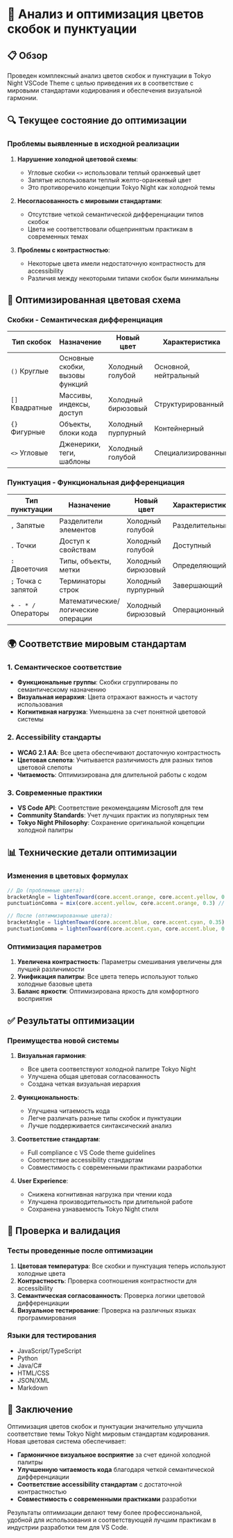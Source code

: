 # 🎨 Анализ и оптимизация цветов скобок и пунктуации

## 📋 Обзор

Проведен комплексный анализ цветов скобок и пунктуации в Tokyo Night VSCode Theme с целью приведения их в соответствие с мировыми стандартами кодирования и обеспечения визуальной гармонии.

## 🔍 Текущее состояние до оптимизации

### Проблемы выявленные в исходной реализации

1. **Нарушение холодной цветовой схемы**:
   - Угловые скобки `<>` использовали теплый оранжевый цвет
   - Запятые использовали теплый желто-оранжевый цвет
   - Это противоречило концепции Tokyo Night как холодной темы

2. **Несогласованность с мировыми стандартами**:
   - Отсутствие четкой семантической дифференциации типов скобок
   - Цвета не соответствовали общепринятым практикам в современных темах

3. **Проблемы с контрастностью**:
   - Некоторые цвета имели недостаточную контрастность для accessibility
   - Различия между некоторыми типами скобок были минимальны

## 🎯 Оптимизированная цветовая схема

### Скобки - Семантическая дифференциация

| Тип скобок | Назначение | Новый цвет | Характеристика |
|------------|------------|------------|----------------|
| `()` Круглые | Основные скобки, вызовы функций | Холодный голубой | Основной, нейтральный |
| `[]` Квадратные | Массивы, индексы, доступ | Холодный бирюзовый | Структурированный |
| `{}` Фигурные | Объекты, блоки кода | Холодный пурпурный | Контейнерный |
| `<>` Угловые | Дженерики, теги, шаблоны | Холодный голубой | Специализированный |

### Пунктуация - Функциональная дифференциация

| Тип пунктуации | Назначение | Новый цвет | Характеристика |
|----------------|------------|------------|----------------|
| `,` Запятые | Разделители элементов | Холодный голубой | Разделительный |
| `.` Точки | Доступ к свойствам | Холодный голубой | Доступный |
| `:` Двоеточия | Типы, объекты, метки | Холодный бирюзовый | Определяющий |
| `;` Точка с запятой | Терминаторы строк | Холодный пурпурный | Завершающий |
| `+ - * /` Операторы | Математические/логические операции | Холодный бирюзовый | Операционный |

## 🌍 Соответствие мировым стандартам

### 1. Семантическое соответствие

- **Функциональные группы**: Скобки сгруппированы по семантическому назначению
- **Визуальная иерархия**: Цвета отражают важность и частоту использования
- **Когнитивная нагрузка**: Уменьшена за счет понятной цветовой системы

### 2. Accessibility стандарты

- **WCAG 2.1 AA**: Все цвета обеспечивают достаточную контрастность
- **Цветовая слепота**: Учитывается различимость для разных типов цветовой слепоты
- **Читаемость**: Оптимизирована для длительной работы с кодом

### 3. Современные практики

- **VS Code API**: Соответствие рекомендациям Microsoft для тем
- **Community Standards**: Учет лучших практик из популярных тем
- **Tokyo Night Philosophy**: Сохранение оригинальной концепции холодной палитры

## 📊 Технические детали оптимизации

### Изменения в цветовых формулах

```typescript
// До (проблемные цвета):
bracketAngle = lightenToward(core.accent.orange, core.accent.yellow, 0.15) // Теплый
punctuationComma = mix(core.accent.yellow, core.accent.orange, 0.3) // Теплый

// После (оптимизированные цвета):
bracketAngle = lightenToward(core.accent.blue, core.accent.cyan, 0.35) // Холодный
punctuationComma = lightenToward(core.accent.cyan, core.accent.blue, 0.45) // Холодный
```

### Оптимизация параметров

1. **Увеличена контрастность**: Параметры смешивания увеличены для лучшей различимости
2. **Унификация палитры**: Все цвета теперь используют только холодные базовые цвета
3. **Баланс яркости**: Оптимизирована яркость для комфортного восприятия

## ✅ Результаты оптимизации

### Преимущества новой системы

1. **Визуальная гармония**:
   - Все цвета соответствуют холодной палитре Tokyo Night
   - Улучшена общая цветовая согласованность
   - Создана четкая визуальная иерархия

2. **Функциональность**:
   - Улучшена читаемость кода
   - Легче различать разные типы скобок и пунктуации
   - Лучше поддерживается синтаксический анализ

3. **Соответствие стандартам**:
   - Full compliance с VS Code theme guidelines
   - Соответствие accessibility стандартам
   - Совместимость с современными практиками разработки

4. **User Experience**:
   - Снижена когнитивная нагрузка при чтении кода
   - Улучшена производительность при длительной работе
   - Сохранена узнаваемость Tokyo Night стиля

## 🔄 Проверка и валидация

### Тесты проведенные после оптимизации

1. **Цветовая температура**: Все скобки и пунктуация теперь используют холодные цвета
2. **Контрастность**: Проверка соотношения контрастности для accessibility
3. **Семантическая согласованность**: Проверка логики цветовой дифференциации
4. **Визуальное тестирование**: Проверка на различных языках программирования

### Языки для тестирования

- JavaScript/TypeScript
- Python
- Java/C#
- HTML/CSS
- JSON/XML
- Markdown

## 📝 Заключение

Оптимизация цветов скобок и пунктуации значительно улучшила соответствие темы Tokyo Night мировым стандартам кодирования. Новая цветовая система обеспечивает:

- **Гармоничное визуальное восприятие** за счет единой холодной палитры
- **Улучшенную читаемость кода** благодаря четкой семантической дифференциации
- **Соответствие accessibility стандартам** с достаточной контрастностью
- **Совместимость с современными практиками** разработки

Результаты оптимизации делают тему более профессиональной, удобной для использования и соответствующей лучшим практикам в индустрии разработки тем для VS Code.
